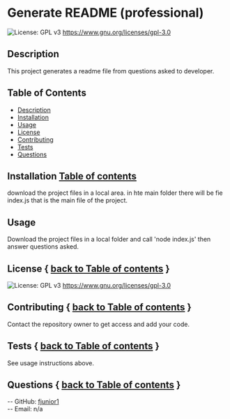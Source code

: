 # Generate README (professional)

  ![License: GPL v3](https://img.shields.io/badge/License-GPLv3-blue.svg) https://www.gnu.org/licenses/gpl-3.0

  ## Description
  This project generates a readme file from questions asked to developer.

  ## Table of Contents
  * [Description](#Description)
  * [Installation](#Installation)
  * [Usage](#Usage)
  * [License](#License)
  * [Contributing](#Contributing)
  * [Tests](#Tests)
  * [Questions](#Questions)

  ## Installation    [Table of contents](###Table-of-Contents) 
  download the project files in a local area. in hte main folder there will be  fie index.js that is the main file of the project. 

  ## Usage
  Download the project files in a local folder and call 'node index.js' then answer questions asked.
  
  ## License   { [back to Table of contents](###Table-of-Contents) }
  ![License: GPL v3](https://img.shields.io/badge/License-GPLv3-blue.svg) https://www.gnu.org/licenses/gpl-3.0

  ## Contributing  { [back to Table of contents](###Table-of-Contents) }
  Contact the repository owner to get access and add your code.

  ## Tests    { [back to Table of contents](###Table-of-Contents) }
  See usage instructions above.

  ## Questions   { [back to Table of contents](###Table-of-Contents) }


  -- GitHub: [fjunior1](https://github.com/fjunior1)  
  -- Email: n/a
